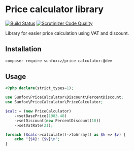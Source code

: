 # Price calculator library

[![Build Status](https://travis-ci.org/sunfoxcz/price-calculator.svg?branch=master)](https://travis-ci.org/sunfoxcz/price-calculator)
[![Scrutinizer Code Quality](https://scrutinizer-ci.com/g/sunfoxcz/price-calculator/badges/quality-score.png?b=master)](https://scrutinizer-ci.com/g/sunfoxcz/price-calculator/?branch=master)

Library for easier price calculation using VAT and discount.

## Installation

```bash
composer require sunfoxcz/price-calculator:@dev
```

## Usage

```php
<?php declare(strict_types=1);

use Sunfox\PriceCalculator\Discount\PercentDiscount;
use Sunfox\PriceCalculator\PriceCalculator;

$calc = (new PriceCalculator)
	->setBasePrice(1983.48)
	->setDiscount(new PercentDiscount(10))
	->setVatRate(21);

foreach ($calc->calculate()->toArray() as $k => $v) {
	echo "{$k}: {$v}\n";
}
```
